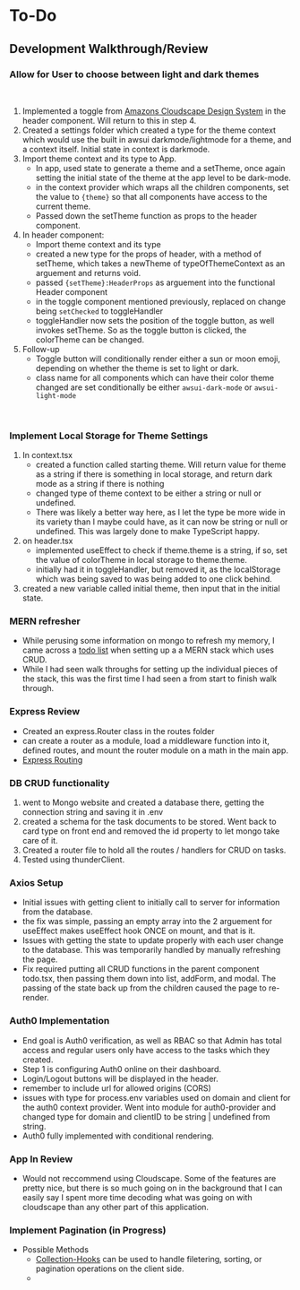 # To-Do

## Development Walkthrough/Review

### Allow for User to choose between light and dark themes
<br/> 

1. Implemented a toggle from [Amazons Cloudscape Design System](https://cloudscape.design/) in the header component. Will return to this in step 4.  
2. Created a settings folder which created a type for the theme context which would use the built in awsui darkmode/lightmode for a theme, and a context itself. Initial state in context is darkmode. 
3. Import theme context and its type to App.
    - In app, used state to generate a theme and a setTheme, once again setting the initial state of the theme at the app level to be dark-mode.
    - in the context provider which wraps all the children components, set the value to ```{theme}``` so that all components have access to the current theme.
    - Passed down the setTheme function as props to the header component. 
4. In header component:
    - Import theme context and its type
    - created a new type for the props of header, with a method of setTheme, which takes a newTheme of typeOfThemeContext as an arguement and returns void. 
    - passed ```{setTheme}:HeaderProps``` as arguement into the functional Header component
    - in the toggle component mentioned previously, replaced on change being ```setChecked``` to toggleHandler
    - toggleHandler now sets the position of the toggle button, as well invokes setTheme. So as the toggle button is clicked, the colorTheme can be changed. 
5. Follow-up 
    - Toggle button will conditionally render either a sun or moon emoji, depending on whether the theme is set to light or dark. 
    - class name for all components which can have their color theme changed are set conditionally be either ```awsui-dark-mode``` or ```awsui-light-mode```
<br/> 

### Implement Local Storage for Theme Settings
1. In context.tsx
    - created a function called starting theme. Will return value for theme as a string if there is something in local storage, and return dark mode as a string if there is nothing
    - changed type of theme context to be either a string or null or undefined.
    - There was likely a better way here, as I let the type be more wide in its variety than I maybe could have, as it can now be string or null or undefined. This was largely done to make TypeScript happy. 
2. on header.tsx
    - implemented useEffect to check if theme.theme is a string, if so, set the value of colorTheme  in local storage to theme.theme. 
    - initially had it in toggleHandler, but removed it, as the localStorage which was being saved to was being added to one click behind. 
3. created a new variable called initial theme, then input that in the initial state. 

### MERN refresher
- While perusing some information on mongo to refresh my memory, I came across a [todo list](https://www.positronx.io/react-mern-stack-crud-app-tutorial/) when setting up a a MERN stack which uses CRUD.
- While I had seen walk throughs for setting up the individual pieces of the stack, this was the first time I had seen a from start to finish walk through. 

### Express Review
- Created an express.Router class in the routes folder
- can create a router as a module, load a middleware function into it, defined routes, and mount the router module on a math in the main app. 
- [Express Routing](https://expressjs.com/en/guide/routing.html)

### DB CRUD functionality
1. went to Mongo website and created a database there, getting the connection string and saving it in .env
2. created a schema for the task documents to be stored. Went back to card type on front end and removed the id property to let mongo take care of it. 
3. Created a router file to hold all the routes / handlers for CRUD on tasks. 
4. Tested using thunderClient. 

### Axios Setup
- Initial issues with getting client to initially call to server for information from the database.
- the fix was simple, passing an empty array into the 2 arguement for useEffect makes useEffect hook ONCE on mount, and that is it. 
- Issues with getting the state to update properly with each user change to the database. This was temporarily handled by manually refreshing the page.
- Fix required putting all CRUD functions in the parent component todo.tsx, then passing them down into list, addForm, and modal. The passing of the state back up from the children caused the page to re-render. 

### Auth0 Implementation
- End goal is Auth0 verification, as well as RBAC so that Admin has total access and regular users only have access to the tasks which they created. 
- Step 1 is configuring Auth0 online on their dashboard. 
- Login/Logout buttons will be displayed in the header. 
- remember to include url for allowed origins (CORS)
- issues with type for process.env variables used on domain and client for the auth0 context provider. Went into module for auth0-provider and changed type for domain and clientID to be string | undefined from string. 
- Auth0 fully implemented with conditional rendering. 

### App In Review
- Would not reccommend using Cloudscape. Some of the features are pretty nice, but there is so much going on in the background that I can easily say I spent more time decoding what was going on with cloudscape than any other part of this application. 

### Implement Pagination (in Progress)
- Possible Methods
    - [Collection-Hooks](https://cloudscape.design/get-started/dev-guides/collection-hooks/) can be used to handle filetering, sorting, or pagination operations on the client side. 
    -  